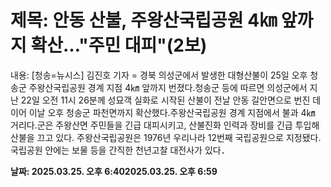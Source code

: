 # **제목: 안동 산불, 주왕산국립공원 4㎞ 앞까지 확산…"주민 대피"(2보)**

  내용: [청송=뉴시스] 김진호 기자 = 경북 의성군에서 발생한 대형산불이 25일 오후 청송군 주왕산국립공원 경계 지점 4㎞ 앞까지 번졌다.청송군 등에 따르면 의성군에서 지난 22일 오전 11시 26분께 성묘객 실화로 시작된 산불이 전날 안동 길안면으로 번진 데 이어 이날 오후 청송군 파천면까지 확산했다.주왕산국립공원 경계 지점에서 불과 4㎞ 거리다.군은 주왕산면 주민들을 긴급 대피시키고, 산불진화 인력과 장비를 긴급 투입해 산불을 끄고 있다.  주왕산국립공원은 1976년 우리나라 12번째 국립공원으로 지정됐다.국립공원 안에는 보물 등을 간직한 천년고찰 대전사가 있다．

  **날짜: 2025.03.25. 오후 6:402025.03.25. 오후 6:59**